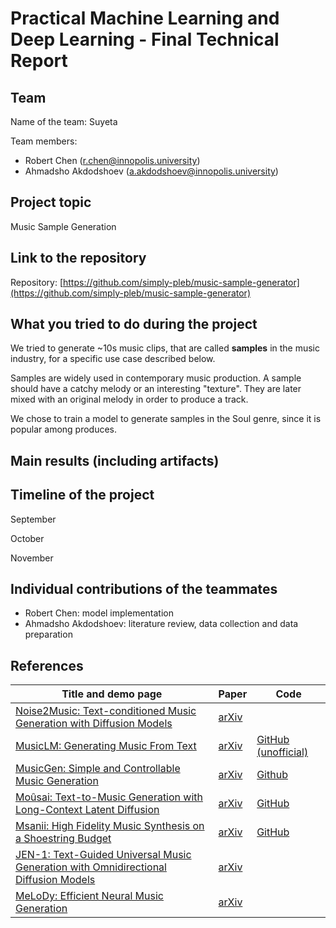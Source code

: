 # Practical Machine Learning and Deep Learning - Final Technical Report

## Team

Name of the team: Suyeta

Team members:

- Robert Chen (r.chen@innopolis.university)
- Ahmadsho Akdodshoev (a.akdodshoev@innopolis.university)

## Project topic

Music Sample Generation

## Link to the repository

Repository: [https://github.com/simply-pleb/music-sample-generator](https://github.com/simply-pleb/music-sample-generator)

## What you tried to do during the project

We tried to generate ~10s music clips, that are called **samples** in the music industry, for a specific use case described below.

Samples are widely used in contemporary music production. A sample should have a catchy melody or an interesting "texture". They are later mixed with an original melody in order to produce a track.

We chose to train a model to generate samples in the Soul genre, since it is popular among produces.

## Main results (including artifacts)

## Timeline of the project

September

October 

November

## Individual contributions of the teammates

- Robert Chen: model implementation
- Ahmadsho Akdodshoev: literature review, data collection and data preparation  

## References

| Title and demo page | Paper | Code |
| - | - | - |
| [Noise2Music: Text-conditioned Music Generation with Diffusion Models](https://google-research.github.io/noise2music/) | [arXiv](https://arxiv.org/abs/2302.03917) | |
| [MusicLM: Generating Music From Text](https://google-research.github.io/seanet/musiclm/examples/)| [arXiv](https://arxiv.org/abs/2301.11325)| [GitHub (unofficial)](https://github.com/lucidrains/musiclm-pytorch) |
| [MusicGen: Simple and Controllable Music Generation](https://ai.honu.io/papers/musicgen/)| [arXiv](https://arxiv.org/abs/2306.05284) | [Github](https://github.com/facebookresearch/audiocraft) |
| [Moûsai: Text-to-Music Generation with Long-Context Latent Diffusion](https://anonymous0.notion.site/Mo-sai-Text-to-Audio-with-Long-Context-Latent-Diffusion-b43dbc71caf94b5898f9e8de714ab5dc)| [arXiv](https://arxiv.org/abs/2301.11757) | [GitHub](https://github.com/archinetai/audio-diffusion-pytorch) |
| [Msanii: High Fidelity Music Synthesis on a Shoestring Budget](https://kinyugo.github.io/msanii-demo/)| [arXiv](https://arxiv.org/abs/2301.06468) | [GitHub](https://github.com/Kinyugo/msanii) |
| [JEN-1: Text-Guided Universal Music Generation with Omnidirectional Diffusion Models](https://www.futureverse.com/research/jen/demos/jen1)| [arXiv](https://arxiv.org/abs/2308.04729)| |
| [MeLoDy: Efficient Neural Music Generation](https://efficient-melody.github.io/)| [arXiv](https://arxiv.org/abs/2305.15719) | |